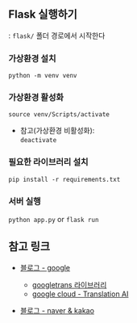 ## Flask 실행하기  
: `flask/` 폴더 경로에서 시작한다

### 가상환경 설치
`python -m venv venv`

### 가상환경 활성화
`source venv/Scripts/activate`  
- 참고(가상환경 비활성화):  
  `deactivate`

### 필요한 라이브러리 설치
`pip install -r requirements.txt`

### 서버 실행
`python app.py` or `flask run`


## 참고 링크

- [블로그 - google](https://www.dinolabs.ai/386)
  - [googletrans 라이브러리](https://pypi.org/project/googletrans/)
  - [google cloud - Translation AI](https://cloud.google.com/translate/?hl=ko)

- [블로그 - naver & kakao](https://www.dinolabs.ai/387)